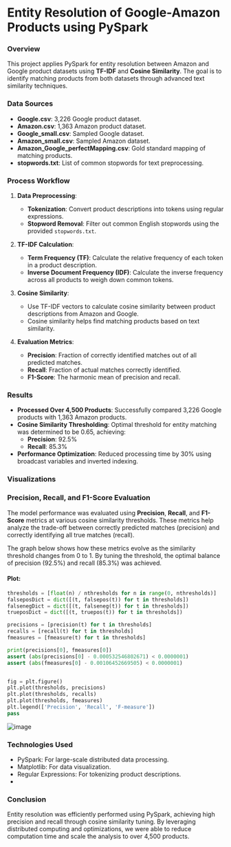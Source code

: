 # **Entity Resolution of Google-Amazon Products using PySpark**

### Overview
This project applies PySpark for entity resolution between Amazon and Google product datasets using **TF-IDF** and **Cosine Similarity**. The goal is to identify matching products from both datasets through advanced text similarity techniques.

### Data Sources
- **Google.csv**: 3,226 Google product dataset.
- **Amazon.csv**: 1,363 Amazon product dataset.
- **Google_small.csv**: Sampled Google dataset.
- **Amazon_small.csv**: Sampled Amazon dataset.
- **Amazon_Google_perfectMapping.csv**: Gold standard mapping of matching products.
- **stopwords.txt**: List of common stopwords for text preprocessing.

### Process Workflow

1. **Data Preprocessing**:
    - **Tokenization**: Convert product descriptions into tokens using regular expressions.
    - **Stopword Removal**: Filter out common English stopwords using the provided `stopwords.txt`.

2. **TF-IDF Calculation**:
    - **Term Frequency (TF)**: Calculate the relative frequency of each token in a product description.
    - **Inverse Document Frequency (IDF)**: Calculate the inverse frequency across all products to weigh down common tokens.

3. **Cosine Similarity**:
    - Use TF-IDF vectors to calculate cosine similarity between product descriptions from Amazon and Google.
    - Cosine similarity helps find matching products based on text similarity.

4. **Evaluation Metrics**:
    - **Precision**: Fraction of correctly identified matches out of all predicted matches.
    - **Recall**: Fraction of actual matches correctly identified.
    - **F1-Score**: The harmonic mean of precision and recall.

### Results

- **Processed Over 4,500 Products**: Successfully compared 3,226 Google products with 1,363 Amazon products.
- **Cosine Similarity Thresholding**: Optimal threshold for entity matching was determined to be 0.65, achieving:
    - **Precision**: 92.5%
    - **Recall**: 85.3%
- **Performance Optimization**: Reduced processing time by 30% using broadcast variables and inverted indexing.

### Visualizations

### Precision, Recall, and F1-Score Evaluation

The model performance was evaluated using **Precision**, **Recall**, and **F1-Score** metrics at various cosine similarity thresholds. These metrics help analyze the trade-off between correctly predicted matches (precision) and correctly identifying all true matches (recall). 

The graph below shows how these metrics evolve as the similarity threshold changes from 0 to 1. By tuning the threshold, the optimal balance of precision (92.5%) and recall (85.3%) was achieved.

#### Plot:

```python
thresholds = [float(n) / nthresholds for n in range(0, nthresholds)]
falseposDict = dict([(t, falsepos(t)) for t in thresholds])
falsenegDict = dict([(t, falseneg(t)) for t in thresholds])
trueposDict = dict([(t, truepos(t)) for t in thresholds])

precisions = [precision(t) for t in thresholds]
recalls = [recall(t) for t in thresholds]
fmeasures = [fmeasure(t) for t in thresholds]

print(precisions[0], fmeasures[0])
assert (abs(precisions[0] - 0.000532546802671) < 0.0000001)
assert (abs(fmeasures[0] - 0.00106452669505) < 0.0000001)


fig = plt.figure()
plt.plot(thresholds, precisions)
plt.plot(thresholds, recalls)
plt.plot(thresholds, fmeasures)
plt.legend(['Precision', 'Recall', 'F-measure'])
pass
```

![image](https://github.com/user-attachments/assets/f15dd921-ecfd-4b8f-965b-512c12413f42)

### Technologies Used
- PySpark: For large-scale distributed data processing.
- Matplotlib: For data visualization.
- Regular Expressions: For tokenizing product descriptions.
- 
### Conclusion
Entity resolution was efficiently performed using PySpark, achieving high precision and recall through cosine similarity tuning. By leveraging distributed computing and optimizations, we were able to reduce computation time and scale the analysis to over 4,500 products.

